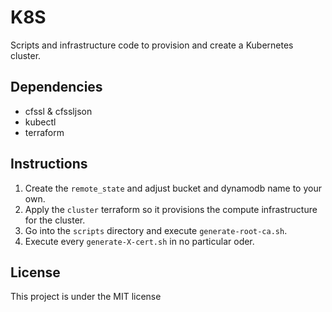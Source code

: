 # K8S

Scripts and infrastructure code to provision and create a Kubernetes cluster.

## Dependencies

* cfssl & cfssljson
* kubectl
* terraform

## Instructions

1. Create the `remote_state` and adjust bucket and dynamodb name to your own.
2. Apply the `cluster` terraform so it provisions the compute infrastructure for the cluster.
3. Go into the `scripts` directory and execute `generate-root-ca.sh`.
4. Execute every `generate-X-cert.sh` in no particular oder.

## License

This project is under the MIT license

